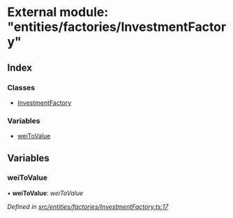 # External module: "entities/factories/InvestmentFactory"

## Index

### Classes

- [InvestmentFactory](../classes/_entities_factories_investmentfactory_.investmentfactory.md)

### Variables

- [weiToValue](_entities_factories_investmentfactory_.md#weitovalue)

## Variables

### weiToValue

• **weiToValue**: _weiToValue_

_Defined in [src/entities/factories/InvestmentFactory.ts:17](https://github.com/PolymathNetwork/polymath-sdk/blob/d34930f/src/entities/factories/InvestmentFactory.ts#L17)_
